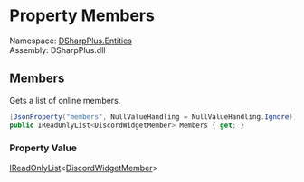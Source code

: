 # Property Members

Namespace: [DSharpPlus.Entities](DSharpPlus.Entities.md)  
Assembly: DSharpPlus.dll

## <a id="DSharpPlus_Entities_DiscordWidget_Members"></a>Members

Gets a list of online members.

```csharp
[JsonProperty("members", NullValueHandling = NullValueHandling.Ignore)]
public IReadOnlyList<DiscordWidgetMember> Members { get; }
```

### Property Value

[IReadOnlyList](https://learn.microsoft.com/dotnet/api/system.collections.generic.ireadonlylist\-1)<[DiscordWidgetMember](DSharpPlus.Entities.DiscordWidgetMember.md)\>

